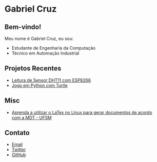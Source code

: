 # Gabriel Cruz

## Bem-vindo! 

Meu nome é Gabriel Cruz, eu sou:
  
  - Estudante de Engenharia da Computação
  - Técnico em Automação Industrial
  
## Projetos Recentes

  - [Leitura de Sensor DHT11 com ESP8266](https://github.com/cruzpc/Medidor-de-Temperatura-e-Umidade-com-ESP8266)
  - [Jogo em Python com Turtle](https://github.com/cruzpc/Jogo-em-Python-usando-Turtle)
  
## Misc

  - [Aprenda a utilizar o LaTex no Linux para gerar documentos de acordo com a MDT - UFSM](latex.md)
  
## Contato

  - [Email](mailto:gabriel97pc@outlook.com)
  - [Twitter](https://twitter.com/Gabriel_Cruz97)
  - [GitHub](https://github.com/cruzpc) 
